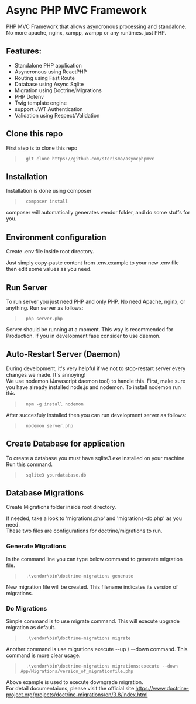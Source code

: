 # Async PHP MVC Framework
PHP MVC Framework that allows asyncronous processing and standalone.\
No more apache, nginx, xampp, wampp or any runtimes. just PHP.

## Features:
- Standalone PHP application
- Asyncronous using ReactPHP
- Routing using Fast Route
- Database using Async Sqlite
- Migration using Doctrine/Migrations
- PHP Dotenv
- Twig template engine
- support JWT Authentication
- Validation using Respect/Validation

## Clone this repo
First step is to clone this repo
>       git clone https://github.com/sterisma/asyncphpmvc

## Installation
Installation is done using composer
>       composer install

composer will automatically generates vendor folder, and do some stuffs for you.

## Environment configuration
Create .env file inside root directory.

Just simply copy-paste content from .env.example to your new .env file then edit some values as you need.

## Run Server
To run server you just need PHP and only PHP. No need Apache, nginx, or anything. Run server as follows:

>       php server.php

Server should be running at a moment. This way is recommended for Production. If you in development fase consider to use daemon.

## Auto-Restart Server (Daemon)
During development, it's very helpful if we not to stop-restart server every changes we made. It's annoying!\
We use nodemon (Javascript daemon tool) to handle this. First, make sure you have already installed node.js and nodemon. To install nodemon run this

>       npm -g install nodemon

After succesfuly installed then you can run development server as follows:

>       nodemon server.php

## Create Database for application
To create a database you must have sqlite3.exe installed on your machine. Run this command.

>       sqlite3 yourdatabase.db

## Database Migrations
Create Migrations folder inside root directory.

If needed, take a look to 'migrations.php' and 'migrations-db.php' as you need.\
These two files are configurations for doctrine/migrations to run.

### Generate Migrations
In the command line you can type below command to generate migration file.

>       .\vendor\bin\doctrine-migrations generate

New migration file will be created. This filename indicates its version of migrations.

### Do Migrations
Simple command is to use migrate command. This will execute upgrade migration as default.

>       .\vendor\bin\doctrine-migrations migrate

Another command is use migrations:execute --up / --down command. This command is more clear usage.

>       .\vendor\bin\doctrine-migrations migrations:execute --down App/Migrations/version_of_migrationfile.php

Above example is used to execute downgrade migration.\
For detail documentaions, please visit the official site
https://www.doctrine-project.org/projects/doctrine-migrations/en/3.8/index.html